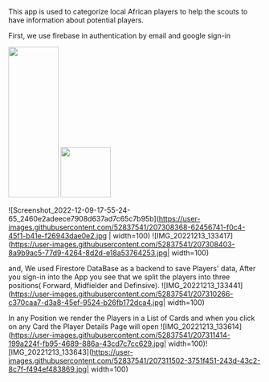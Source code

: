 This app is used to categorize local African players to help the scouts to have information about potential players.

First, we use firebase in authentication by email and google sign-in

<img src="https://user-images.githubusercontent.com/52837541/207308368-62456741-f0c4-45f1-b41e-f26943dae0e2.jpg" width="100" height="300">

<img src="https://user-images.githubusercontent.com/52837541/207308368-62456741-f0c4-45f1-b41e-f26943dae0e2.jpg" width="100">

![Screenshot_2022-12-09-17-55-24-65_2460e2adeece7908d637ad7c65c7b95b](https://user-images.githubusercontent.com/52837541/207308368-62456741-f0c4-45f1-b41e-f26943dae0e2.jpg | width=100)
![IMG_20221213_133417](https://user-images.githubusercontent.com/52837541/207308403-8a9b9ac5-77d9-4264-8d2d-e18a53764253.jpg| width=100)


and, We used Firestore DataBase as a backend to save Players' data, After you sign-in into the App you see that we split the players into three positions(
Forward, Midfielder and Definsive).
![IMG_20221213_133441](https://user-images.githubusercontent.com/52837541/207310266-c370caa7-d3a8-45ef-9524-b26fb172dca4.jpg| width=100)

In any Position we render the Players in a List of Cards and when you click on any Card the Player Details Page will open
![IMG_20221213_133614](https://user-images.githubusercontent.com/52837541/207311414-199a224f-fb95-4689-886a-43cd7c7cc629.jpg| width=100)![IMG_20221213_133643](https://user-images.githubusercontent.com/52837541/207311502-3751f451-243d-43c2-8c7f-f494ef483869.jpg| width=100)

